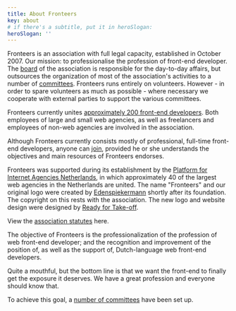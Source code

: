 ```yaml
---
title: About Fronteers
key: about
# if there's a subtitle, put it in heroSlogan:
heroSlogan: ''
---
```


Fronteers is an association with full legal capacity, established in October 2007. Our mission: to professionalise the profession of front-end developer. The [board](/en/organisation/board/) of the association is responsible for the day-to-day affairs, but outsources the organization of most of the association's activities to a number of [committees](/en/organisation/committees/). Fronteers runs entirely on volunteers. However - in order to spare volunteers as much as possible - where necessary we cooperate with external parties to support the various committees.

Fronteers currently unites [approximately 200 front-end developers](/en/members). Both employees of large and small web agencies, as well as freelancers and employees of non-web agencies are involved in the association.

Although Fronteers currently consists mostly of professional, full-time front-end developers, anyone can [join](/en/join-us), provided he or she understands the objectives and main resources of Fronteers endorses.

Fronteers was supported during its establishment by the [Platform for Internet Agencies Netherlands](https://dutchdigitalagencies.com/), in which approximately 40 of the largest web agencies in the Netherlands are united. The name "Fronteers" and our original logo were created by [Edenspiekermann](http://www.edenspiekermann.com/) shortly after its foundation. The copyright on this rests with the association. The new logo and website design were designed by [Ready for Take-off](https://rfto.nl/).

View the [association statutes](/en/organisation/statutes) here.

The objective of Fronteers is the professionalization of the profession of web front-end developer; and the recognition and improvement of the position of, as well as the support of, Dutch-language web front-end developers.

Quite a mouthful, but the bottom line is that we want the front-end to finally get the exposure it deserves. We have a great profession and everyone should know that.

To achieve this goal, a [number of committees](/en/organisation/committees) have been set up.

